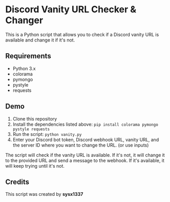 
# Discord Vanity URL Checker & Changer

This is a Python script that allows you to check if a Discord vanity URL is available and change it if it's not.




## Requirements

- Python 3.x
- colorama
- pymongo
- pystyle
- requests

  
## Demo

1. Clone this repository
2. Install the dependencies listed above: `pip install colorama pymongo pystyle requests`
3. Run the script: `python vanity.py`
4. Enter your Discord bot token, Discord webhook URL, vanity URL, and the server ID where you want to change the URL. (or use inputs)

The script will check if the vanity URL is available. If it's not, it will change it to the provided URL and send a message to the webhook. If it's available, it will keep trying until it's not.

## Credits

This script was created by **sysx1337**

  
